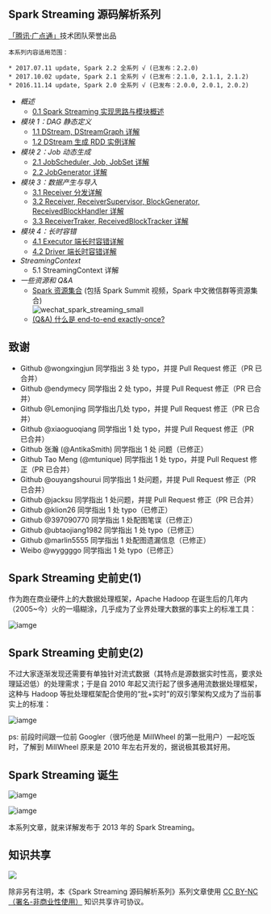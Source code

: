 ## Spark Streaming 源码解析系列

[「腾讯·广点通」](http://e.qq.com)技术团队荣誉出品

```
本系列内容适用范围：

* 2017.07.11 update, Spark 2.2 全系列 √ (已发布：2.2.0)
* 2017.10.02 update, Spark 2.1 全系列 √ (已发布：2.1.0, 2.1.1, 2.1.2)
* 2016.11.14 update, Spark 2.0 全系列 √ (已发布：2.0.0, 2.0.1, 2.0.2)
```

- *概述*
  - [0.1 Spark Streaming 实现思路与模块概述](0.1%20Spark%20Streaming%20实现思路与模块概述.md)
- *模块 1：DAG 静态定义*
  - [1.1 DStream, DStreamGraph 详解](1.1%20DStream%2C%20DStreamGraph%20详解.md)
  - [1.2 DStream 生成 RDD 实例详解](1.2%20DStream%20生成%20RDD%20实例详解.md)
- *模块 2：Job 动态生成*
  - [2.1 JobScheduler, Job, JobSet 详解](2.1%20JobScheduler%2C%20Job%2C%20JobSet%20详解.md)
  - [2.2 JobGenerator 详解](2.2%20JobGenerator%20详解.md)
- *模块 3：数据产生与导入*
  - [3.1 Receiver 分发详解](3.1%20Receiver%20分发详解.md) 
  - [3.2 Receiver, ReceiverSupervisor, BlockGenerator, ReceivedBlockHandler 详解](3.2%20Receiver%2C%20ReceiverSupervisor%2C%20BlockGenerator%2C%20ReceivedBlockHandler%20详解.md)
  - [3.3 ReceiverTraker, ReceivedBlockTracker 详解](3.3%20ReceiverTraker%2C%20ReceivedBlockTracker%20详解.md)
- *模块 4：长时容错*
  - [4.1 Executor 端长时容错详解](4.1%20Executor%20端长时容错详解.md)
  - [4.2 Driver 端长时容错详解](4.2%20Driver%20端长时容错详解.md)
- *StreamingContext*
  - 5.1 StreamingContext 详解
- *一些资源和 Q&A*
  - [Spark 资源集合](https://github.com/lw-lin/CoolplaySpark/tree/master/Spark%20%E8%B5%84%E6%BA%90%E9%9B%86%E5%90%88) (包括 Spark Summit 视频，Spark 中文微信群等资源集合)<br/>![wechat_spark_streaming_small](../Spark%20%E8%B5%84%E6%BA%90%E9%9B%86%E5%90%88/resources/wechat_spark_streaming_small_.PNG)
  - [(Q&A) 什么是 end-to-end exactly-once?](Q%26A%20什么是%20end-to-end%20exactly-once.md)

## 致谢

- Github @wongxingjun 同学指出 3 处 typo，并提 Pull Request 修正（PR 已合并）
- Github @endymecy 同学指出 2 处 typo，并提 Pull Request 修正（PR 已合并）
- Github @Lemonjing 同学指出几处 typo，并提 Pull Request 修正（PR 已合并）
- Github @xiaoguoqiang 同学指出 1 处 typo，并提 Pull Request 修正（PR 已合并）
- Github 张瀚 (@AntikaSmith) 同学指出 1 处 问题（已修正）
- Github Tao Meng (@mtunique) 同学指出 1 处 typo，并提 Pull Request 修正（PR 已合并）
- Github @ouyangshourui 同学指出 1 处问题，并提 Pull Request 修正（PR 已合并）
- Github @jacksu 同学指出 1 处问题，并提 Pull Request 修正（PR 已合并）
- Github @klion26 同学指出 1 处 typo（已修正）
- Github @397090770 同学指出 1 处配图笔误（已修正）
- Github @ubtaojiang1982 同学指出 1 处 typo（已修正）
- Github @marlin5555 同学指出 1 处配图遗漏信息（已修正）
- Weibo @wyggggo 同学指出 1 处 typo（已修正）

## Spark Streaming 史前史(1)

作为跑在商业硬件上的大数据处理框架，Apache Hadoop 在诞生后的几年内（2005~今）火的一塌糊涂，几乎成为了业界处理大数据的事实上的标准工具：

![iamge](0.imgs/001.png)

## Spark Streaming 史前史(2)

不过大家逐渐发现还需要有单独针对流式数据（其特点是源数据实时性高，要求处理延迟低）的处理需求；于是自 2010 年起又流行起了很多通用流数据处理框架，这种与 Hadoop 等批处理框架配合使用的“批+实时”的双引擎架构又成为了当前事实上的标准：

![iamge](0.imgs/002.png)

  ps: 前段时间跟一位前 Googler（很巧他是 MillWheel 的第一批用户）一起吃饭时，了解到 MillWheel 原来是 2010 年左右开发的，据说极其极其好用。

## Spark Streaming 诞生

![iamge](0.imgs/005.png)

![iamge](0.imgs/006.png)

本系列文章，就来详解发布于 2013 年的 Spark Streaming。

## 知识共享

![](https://licensebuttons.net/l/by-nc/4.0/88x31.png)

除非另有注明，本《Spark Streaming 源码解析系列》系列文章使用 [CC BY-NC（署名-非商业性使用）](https://creativecommons.org/licenses/by-nc/4.0/) 知识共享许可协议。
